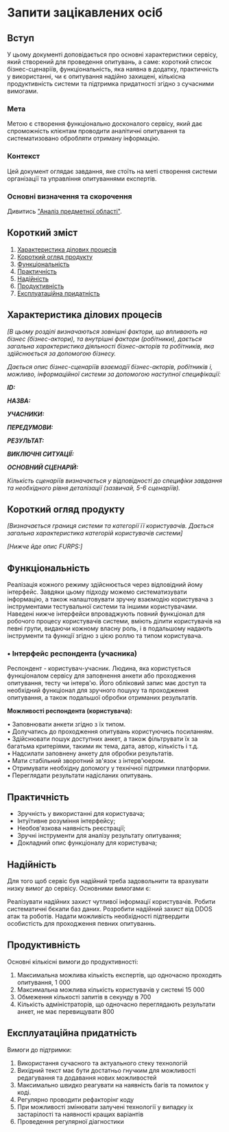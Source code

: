 # Запити зацікавлених осіб

## Вступ

У цьому документі доповідається про основні характеристики сервісу, який створений для проведення опитувань, а саме: короткий список бізнес-сценаріїв, функціональність, яка наявна в додатку, практичність у використанні, чи є опитування надійно захищені, кількісна продуктивність системи та підтримка придатності згідно з сучасними вимогами.

### Мета

Метою є створення функціонально досконалого сервісу, який дає спроможність клієнтам проводити аналітичні опитування та систематизовано обробляти отриману інформацію.

### Контекст

Цей документ оглядає завдання, яке стоїть на меті створення системи організації та управління опитуваннями експертів.

### Основні визначення та скорочення

Дивитись ["Аналіз предметної області"](https://github.com/AlexanderPixel/db-course-work/blob/master/docs/requirements/state-of-the-art.md#основні-визначення).

## Короткий зміст

1. [Характеристика ділових процесів](#characteristics)
2. [Короткий огляд продукту](#review)
3. [Функціональність](#functionality)
4. [Практичність](#practicality)
5. [Надійність](#reliability)
6. [Продуктивність](#productivity)
7. [Експлуатаційна придатність](#exploitation)

## <a name="characteristics"> </a> Характеристика ділових процесів

_[В цьому розділі визначаються зовнішні фактори, що впливають на бізнес (бізнес-актори),
та внутрішні фактори (робітники), дається загальна характеристика діяльності бізнес-акторів
та робітників, яка здійснюється за допомогою бізнесу._

_Дається опис бізнес-сценаріїв взаємодії бізнес-акторів, робітників і, можливо, інформаційної системи за допомогою наступної
специфікації:_

**_ID:_**

**_НАЗВА:_**

**_УЧАСНИКИ:_**

**_ПЕРЕДУМОВИ:_**

**_РЕЗУЛЬТАТ:_**

**_ВИКЛЮЧНІ СИТУАЦІЇ:_**

**_ОСНОВНИЙ СЦЕНАРІЙ:_**

_Кількість сценаріїв визначається у відповідності до специфіки завдання та необхідного
рівня деталізації (зазвичай, 5-6 сценаріїв)._

## <a name="review"> </a> Короткий огляд продукту

_[Визначається границя системи та категорії її користувачів. Дається загальна характеристика категорій користувачів
системи]_

_[Нижче йде опис FURPS:]_

## <a name="functionality"> </a> Функціональність

Реалізація кожного режиму здійснюється через відповідний йому інтерфейс. Завдяки цьому підходу можемо систематизувати інформацію, а також
налаштовувати зручну взаємодію користувача з інструментами тестувальної системи та іншими користувачами.
Наведені нижче інтерфейси впроваджують повний функціонал для робочого процесу користувачів системи, вміють ділити користувачів на певні групи,
видаючи кожному власну роль, і в подальшому надають інструменти та функції згідно з цією роллю та типом користувача.

### **• Інтерфейс респондента (учасника)**

Респондент - користувач-учасник. Людина, яка користується функціоналом сервісу для заповнення анкети або проходження опитування, тесту чи
інтерв'ю. Його обліковий запис має доступ та необхідний функціонал для зручного пошуку та проходження опитування, а також подальшої обробки
отриманих результатів.

**Можливості респондента (користувача):**

• Заповнювати анкети згідно з їх типом. <br>
• Долучатись до проходження опитувань користуючись посиланням.<br>
• Здійснювати пошук доступних анкет, а також фільтрувати їх за багатьма критеріями, такими як тема, дата, автор, кількість і т.д. <br>
• Надсилати заповнену анкету для обробки результатів. <br>
• Мати стабільний зворотний зв'язок з інтерв'юером. <br>
• Отримувати необхідну допомогу у технічної підтримки платформи. <br>
• Переглядати результати надісланих опитувань. <br>

## <a name="practicality"> </a> Практичність

- Зручність у використанні для користувача;
- Інтуїтивне розуміння інтерфейсу;
- Необов'язкова наявність реєстрації;
- Зручні інструменти для аналізу результату опитування;
- Докладний опис функціоналу для користувача;

## <a name="reliability"> </a> Надійність

Для того щоб сервіс був надійний треба задовольнити та врахувати низку вимог до сервісу. Основними вимогами є:

Реалізувати надійних захист чутливої інформації користувачів.
Робити систематичні бєкапи баз даних.
Розробити надійний захист від DDOS атак та роботів.
Надати можливість необхідності підтвердити особистість для проходження певних опитуваннь.

## <a name="productivity"> </a> Продуктивність

Основні кількісні вимоги до продуктивності:

1. Максимальна можлива кількість експертів, що одночасно проходять опитування, 1 000
2. Максимальна можлива кількість користувачів у системі 15 000
3. Обмеження кількості запитів в секунду в 700
4. Кількість адміністраторів, що одночасно переглядають результати анкет, не має перевищувати 800

## <a name="exploitation"> </a> Експлуатаційна придатність

Вимоги до підтримки:

1. Використання сучасного та актуального стеку технологій
2. Вихідний текст має бути достатньо гнучким для можливості редагування та додавання нових можливостей
3. Максимально швидко реагувати на наявність багів та помилок у коді.
4. Регулярно проводити рефакторінг коду
5. При можливості змінювати залучені технології у випадку іх застарілості та наявності кращих варіантів
6. Проведення регулярної діагностики
